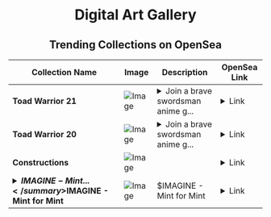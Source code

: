 <div align="center">

# Digital Art Gallery

## Trending Collections on OpenSea

| Collection Name                       | Image                                                                                     | Description                       | OpenSea Link                                                                                          |
|---------------------------------------|-------------------------------------------------------------------------------------------|-----------------------------------|--------------------------------------------------------------------------------------------------------|
| **Toad Warrior 21** | ![Image](https://i.seadn.io/s/raw/files/a523798a9f018c632c7ee2eb6864d32d.png?w=500&auto=format?w=200&auto=format) | <details><summary>Join a brave swordsman anime g...</summary>Join a brave swordsman anime girl and her faithful friend, Zorb the frog, on their epic adventure through a world full of wonders and dangers. Fighting monsters, solving puzzles, and discovering hidden treasures, they will face countless challenges on their journey to save the kingdom from destruction.</details> | <details><summary>Link</summary>[Toad Warrior 21](https://opensea.io/collection/toad-warrior-21)</details> |
| **Toad Warrior 20** | ![Image](https://i.seadn.io/s/raw/files/6fe1385554eaf99728c5edac58c964ae.png?w=500&auto=format?w=200&auto=format) | <details><summary>Join a brave swordsman anime g...</summary>Join a brave swordsman anime girl and her faithful friend, Zorb the frog, on their epic adventure through a world full of wonders and dangers. Fighting monsters, solving puzzles, and discovering hidden treasures, they will face countless challenges on their journey to save the kingdom from destruction.</details> | <details><summary>Link</summary>[Toad Warrior 20](https://opensea.io/collection/toad-warrior-20)</details> |
| **Constructions** | ![Image](https://i.seadn.io/s/raw/files/dd3d711c7d73d1d09631afb02c20820e.jpg?w=500&auto=format?w=200&auto=format) |  | <details><summary>Link</summary>[Constructions](https://opensea.io/collection/constructions-1)</details> |
| **<details><summary>$IMAGINE - Mint...</summary>$IMAGINE - Mint for Mint</details>** | ![Image](https://i.seadn.io/s/raw/files/0228dc398c51d2bb91007aed154054dc.png?w=500&auto=format?w=200&auto=format) | $IMAGINE - Mint for Mint | <details><summary>Link</summary>[$IMAGINE - Mint for Mint](https://opensea.io/collection/imagine-mint-for-mint-43)</details> |

</div>